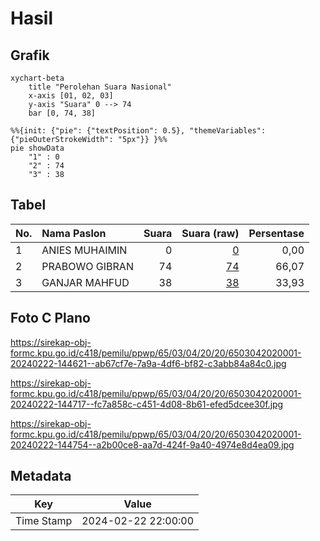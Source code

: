 # Hasil

## Grafik

```mermaid
xychart-beta
    title "Perolehan Suara Nasional"
    x-axis [01, 02, 03]
    y-axis "Suara" 0 --> 74
    bar [0, 74, 38]
```

```mermaid
%%{init: {"pie": {"textPosition": 0.5}, "themeVariables": {"pieOuterStrokeWidth": "5px"}} }%%
pie showData
    "1" : 0
    "2" : 74
    "3" : 38
```

## Tabel

| No. | Nama Paslon    | Suara | Suara (raw) | Persentase |
|:--- |:-------------- | -----:| -----------:| ----------:|
| 1   | ANIES MUHAIMIN | 0     | [0][p-1]    | 0,00       |
| 2   | PRABOWO GIBRAN | 74    | [74][p-2]   | 66,07      |
| 3   | GANJAR MAHFUD  | 38    | [38][p-3]   | 33,93      |


[p-1]: https://github.com/gigit-pemilu/pemilu-2024/blob/main/pilpres/hitung-suara/sub/65-kalimantan-utara/sub/03-nunukan/sub/04-lumbis/sub/2020-patal-ii/sub/001-tps/sub/paslon-1.txt
[p-2]: https://github.com/gigit-pemilu/pemilu-2024/blob/main/pilpres/hitung-suara/sub/65-kalimantan-utara/sub/03-nunukan/sub/04-lumbis/sub/2020-patal-ii/sub/001-tps/sub/paslon-2.txt
[p-3]: https://github.com/gigit-pemilu/pemilu-2024/blob/main/pilpres/hitung-suara/sub/65-kalimantan-utara/sub/03-nunukan/sub/04-lumbis/sub/2020-patal-ii/sub/001-tps/sub/paslon-3.txt

## Foto C Plano

https://sirekap-obj-formc.kpu.go.id/c418/pemilu/ppwp/65/03/04/20/20/6503042020001-20240222-144621--ab67cf7e-7a9a-4df6-bf82-c3abb84a84c0.jpg

https://sirekap-obj-formc.kpu.go.id/c418/pemilu/ppwp/65/03/04/20/20/6503042020001-20240222-144717--fc7a858c-c451-4d08-8b61-efed5dcee30f.jpg

https://sirekap-obj-formc.kpu.go.id/c418/pemilu/ppwp/65/03/04/20/20/6503042020001-20240222-144754--a2b00ce8-aa7d-424f-9a40-4974e8d4ea09.jpg


## Metadata

| Key        | Value               |
| ---------- | ------------------- |
| Time Stamp | 2024-02-22 22:00:00 |



